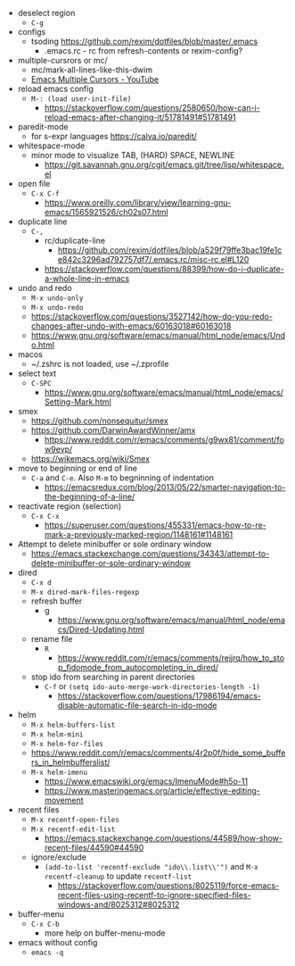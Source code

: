 - deselect region
  - `C-g`
- configs
  - tsoding https://github.com/rexim/dotfiles/blob/master/.emacs
    - .emacs.rc - rc from refresh-contents or rexim-config?
- multiple-cursrors or mc/
  - mc/mark-all-lines-like-this-dwim
  - [Emacs Multiple Cursors - YouTube](https://www.youtube.com/watch?v=mDDeSKRc3Zo)
- reload emacs config
  - `M-: (load user-init-file)`
    - https://stackoverflow.com/questions/2580650/how-can-i-reload-emacs-after-changing-it/51781491#51781491
- paredit-mode
  - for s-expr languages https://calva.io/paredit/
- whitespace-mode
  - minor mode to visualize TAB, (HARD) SPACE, NEWLINE
    - https://git.savannah.gnu.org/cgit/emacs.git/tree/lisp/whitespace.el
- open file
  - `C-x C-f`
    - https://www.oreilly.com/library/view/learning-gnu-emacs/1565921526/ch02s07.html
- duplicate line
  - `C-,`
    - rc/duplicate-line
      - https://github.com/rexim/dotfiles/blob/a529f79ffe3bac19fe1ce842c3296ad792757df7/.emacs.rc/misc-rc.el#L120
    - https://stackoverflow.com/questions/88399/how-do-i-duplicate-a-whole-line-in-emacs
- undo and redo
  - `M-x undo-only`
  - `M-x undo-redo`
  - https://stackoverflow.com/questions/3527142/how-do-you-redo-changes-after-undo-with-emacs/60163018#60163018
  - https://www.gnu.org/software/emacs/manual/html_node/emacs/Undo.html
- macos
  - ~/.zshrc is not loaded, use ~/.zprofile
- select text
  - `C-SPC`
    - https://www.gnu.org/software/emacs/manual/html_node/emacs/Setting-Mark.html
- smex
  - https://github.com/nonsequitur/smex
  - https://github.com/DarwinAwardWinner/amx
    - https://www.reddit.com/r/emacs/comments/g9wx81/comment/fow9evp/
  - https://wikemacs.org/wiki/Smex
- move to beginning or end of line
  - `C-a` and `C-e`. Also `M-m` to begninning of indentation
    - https://emacsredux.com/blog/2013/05/22/smarter-navigation-to-the-beginning-of-a-line/
- reactivate region (selection)
  - `C-x C-x`
    - https://superuser.com/questions/455331/emacs-how-to-re-mark-a-previously-marked-region/1148161#1148161
- Attempt to delete minibuffer or sole ordinary window
  - https://emacs.stackexchange.com/questions/34343/attempt-to-delete-minibuffer-or-sole-ordinary-window
- dired
  - `C-x d`
  - `M-x dired-mark-files-regexp`
  - refresh buffer
    - g
      - https://www.gnu.org/software/emacs/manual/html_node/emacs/Dired-Updating.html
  - rename file
    - `R`
      - https://www.reddit.com/r/emacs/comments/rejjrq/how_to_stop_fidomode_from_autocompleting_in_dired/
  - stop ido from searching in parent directories
    - `C-f` or `(setq ido-auto-merge-work-directories-length -1)`
      - https://stackoverflow.com/questions/17986194/emacs-disable-automatic-file-search-in-ido-mode
- helm
  - `M-x helm-buffers-list`
  - `M-x helm-mini`
  - `M-x helm-for-files`
  - https://www.reddit.com/r/emacs/comments/4r2p0f/hide_some_buffers_in_helmbufferslist/
  - `M-x helm-imenu`
    - https://www.emacswiki.org/emacs/ImenuMode#h5o-11
    - https://www.masteringemacs.org/article/effective-editing-movement
- recent files
  - `M-x recentf-open-files`
  - `M-x recentf-edit-list`
    - https://emacs.stackexchange.com/questions/44589/how-show-recent-files/44590#44590
  - ignore/exclude
    - `(add-to-list 'recentf-exclude "ido\\.list\\'")` and `M-x recentf-cleanup` to update `recentf-list`
      - https://stackoverflow.com/questions/8025119/force-emacs-recent-files-using-recentf-to-ignore-specified-files-windows-and/8025312#8025312
- buffer-menu
  - `C-x C-b`
    - more help on buffer-menu-mode
- emacs without config
  - `emacs -q `
